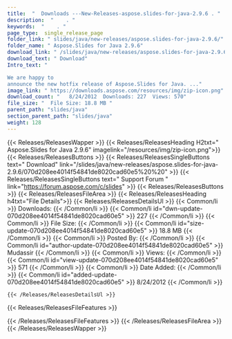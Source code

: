 ```yaml
---
title:  "  Downloads ---New-Releases-aspose.slides-for-java-2.9.6 . " 
description:  "    . " 
keywords:  "    . " 
page_type:  single_release_page
folder_link: " slides/java/new-releases/aspose.slides-for-java-2.9.6/"
folder_name: " Aspose.Slides for Java 2.9.6"
download_link: " /slides/java/new-releases/aspose.slides-for-java-2.9.6/070d208ee4014f54841de8020cad60e5"
download_text: " Download"
Intro_text: " 

We are happy to
announce the new hotfix release of Aspose.Slides for Java. ..."
image_link: " https://downloads.aspose.com/resources/img/zip-icon.png"
download_count: "   8/24/2012  Downloads: 227  Views: 570"
file_size: "  File Size: 18.8 MB "
parent_path: "slides/java"
section_parent_path: "slides/java"
weight: 128 
---
```


{{< Releases/ReleasesWapper >}}
  {{< Releases/ReleasesHeading H2txt=" Aspose.Slides for Java 2.9.6" imagelink="/resources/img/zip-icon.png">}}
  {{< Releases/ReleasesButtons >}}
    {{< Releases/ReleasesSingleButtons text=" Download" link="/slides/java/new-releases/aspose.slides-for-java-2.9.6/070d208ee4014f54841de8020cad60e5%20%20" >}}
    {{< Releases/ReleasesSingleButtons text=" Support Forum " link="https://forum.aspose.com/c/slides" >}}
  {{< Releases/ReleasesButtons >}}
  {{< Releases/ReleasesFileArea >}}
    {{< Releases/ReleasesHeading h4txt="File Details">}}
    {{< Releases/ReleasesDetailsUl >}}
            {{< Common/li  >}} Downloads: {{< /Common/li >}} 
      {{< Common/li id="dwn-update-070d208ee4014f54841de8020cad60e5" >}} 227 {{< /Common/li >}} 
      {{< Common/li  >}} File Size: {{< /Common/li >}} 
      {{< Common/li id="size-update-070d208ee4014f54841de8020cad60e5" >}} 18.8 MB {{< /Common/li >}} 
      {{< Common/li  >}} Posted By: {{< /Common/li >}} 
      {{< Common/li id="author-update-070d208ee4014f54841de8020cad60e5" >}} Mudassir {{< /Common/li >}} 
      {{< Common/li  >}} Views: {{< /Common/li >}} 
      {{< Common/li id="view-update-070d208ee4014f54841de8020cad60e5" >}} 571 {{< /Common/li >}} 
      {{< Common/li  >}} Date Added: {{< /Common/li >}} 
      {{< Common/li id="added-update-070d208ee4014f54841de8020cad60e5" >}} 8/24/2012 {{< /Common/li >}} 

    {{< /Releases/ReleasesDetailsUl >}}

  {{< Releases/ReleasesFileFeatures >}}
      
  {{< /Releases/ReleasesFileFeatures >}}
 {{< /Releases/ReleasesFileArea >}}
{{< /Releases/ReleasesWapper >}}


